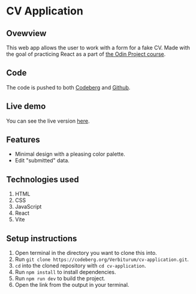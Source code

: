 # CV Application

## Ovewview
This web app allows the user to work with a form for a fake CV. Made with the goal of practicing React as a part of [the Odin Project course](https://www.theodinproject.com/lessons/node-path-react-new-cv-application).

 ## Code
The code is pushed to both [Codeberg](https://codeberg.org/Verbiturum/cv-application) and [Github](https://github.com/verbey/cv-application).

## Live demo 
You can see the live version [here](https://nimble-figolla-70a877.netlify.app/).

## Features
- Minimal design with a pleasing color palette.
- Edit "submitted" data.

## Technologies used
1. HTML 
2. CSS 
3. JavaScript
4. React 
5. Vite 

## Setup instructions
1. Open terminal in the directory you want to clone this into.
2. Run `git clone https://codeberg.org/Verbiturum/cv-application.git`.
3. `cd` into the cloned repository with `cd cv-application`.
4. Run `npm install` to install dependencies.
5. Run `npm run dev` to build the project.
6. Open the link from the output in your terminal.